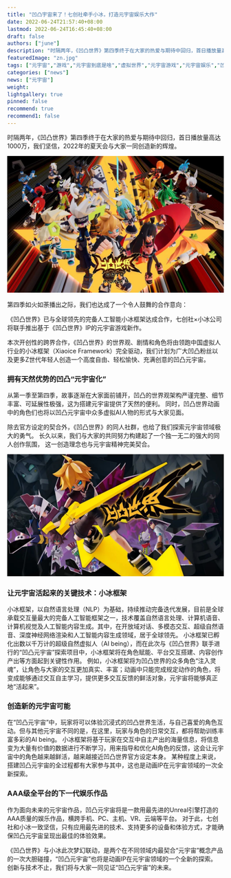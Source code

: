 ```yaml
---
title: "凹凸宇宙来了！七创社牵手小冰，打造元宇宙娱乐大作"
date: 2022-06-24T21:57:40+08:00
lastmod: 2022-06-24T16:45:40+08:00
draft: false
authors: ["june"]
description: "时隔两年，《凹凸世界》第四季终于在大家的热爱与期待中回归，首日播放量高达1000万，我们坚信，2022年的夏天会与大家一同创造新的辉煌。"
featuredImage: "zn.jpg"
tags: ["元宇宙","游戏","元宇宙到底是啥","虚拟世界","元宇宙游戏","元宇宙娱乐","凹凸世界"]
categories: ["news"]
news: ["元宇宙"]
weight: 
lightgallery: true
pinned: false
recommend: true
recommend1: false
---
```



时隔两年，《凹凸世界》第四季终于在大家的热爱与期待中回归，首日播放量高达1000万，我们坚信，2022年的夏天会与大家一同创造新的辉煌。

![图片](zn.jpg)



第四季如火如荼播出之际，我们也达成了一个令人鼓舞的合作意向：

《凹凸世界》已与全球领先的完备人工智能小冰框架达成合作，七创社×小冰公司将联手推出基于《凹凸世界》IP的元宇宙游戏新作。

本次开创性的跨界合作，《凹凸世界》的世界观、剧情和角色将由领跑中国虚拟人行业的小冰框架（Xiaoice Framework）完全驱动，我们计划为广大凹凸粉丝以及更多Z世代年轻人创造一个高度自由、轻松愉快、充满创意的凹凸元宇宙。



### 拥有天然优势的凹凸“元宇宙化”

从第一季至第四季，故事逐渐在大家面前铺开，凹凸的世界观架构严谨完整、细节丰富、可延展性极强，这为搭建元宇宙提供了天然的便利。
同时，凹凸世界动画中的角色们也将以凹凸元宇宙中众多虚拟AI人物的形式与大家见面。

除去官方设定的契合外，《凹凸世界》的同人社群，也给了我们探索元宇宙领域极大的勇气。
长久以来，我们与大家的共同努力构建起了一个独一无二的强大的同人创作氛围， 这一创造理念也与元宇宙精神完美契合。

![图片](zb.jpg)




### 让元宇宙活起来的关键技术：小冰框架

小冰框架，以自然语言处理（NLP）为基础，持续推动完备迭代发展，目前是全球承载交互量最大的完备人工智能框架之一，技术覆盖自然语言处理、计算机语音、计算机视觉及人工智能内容生成。其中，在开放域对话、多模态交互、超级自然语音、深度神经网络渲染和人工智能内容生成领域，居于全球领先。
小冰框架已孵化出数以千万计的超级自然虚拟人（AI being），而在此次与《凹凸世界》联手进行的“凹凸元宇宙”探索项目中，小冰框架将在角色赋能、平台交互搭建、内容创作产出等方面起到关键性作用。
例如，小冰框架将为凹凸世界的众多角色“注入灵魂”，让角色与大家的交互更加真实、丰富；动画中只能完成规定动作的角色，将变成能够通过交互自主学习，提供更多交互反馈的鲜活对象，元宇宙将能够真正地“活起来”。




### 创造新的元宇宙可能

在“凹凸元宇宙”中，玩家将可以体验沉浸式的凹凸世界生活，与自己喜爱的角色互动。但与其他元宇宙不同的是，在这里，玩家与角色的日常交互，都将帮助训练丰富多彩的AI being。
小冰框架将基于玩家在交互中自主产出的海量信息，将信息变为大量有价值的数据进行不断学习，用来指导和优化AI角色的反馈，这会让元宇宙中的角色越来越鲜活，越来越接近凹凸世界官方设定本身。
某种程度上来说，搭建凹凸元宇宙的全过程都有大家参与其中，这也是动画IP在元宇宙领域的一次全新探索。



### AAA级全平台的下一代娱乐作品

作为面向未来的元宇宙作品，凹凸元宇宙将是一款用最先进的Unreal引擎打造的AAA质量的娱乐作品，横跨手机、PC、主机、VR、云端等平台。
对于此，七创社和小冰一致坚信，只有应用最先进的技术、支持更多的设备和体验方式，才能确保凹凸元宇宙呈现出最佳的体验效果。


《凹凸世界》与小冰此次梦幻联动，是两个在不同领域内最契合“元宇宙”概念产品的一次大胆碰撞，“凹凸元宇宙”也将是动画IP在元宇宙领域的一个全新的探索。
创新与技术不止，我们将与大家一同见证“凹凸元宇宙”的未来。